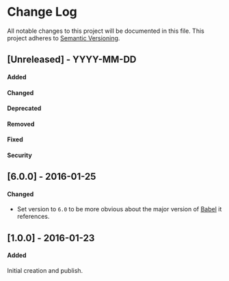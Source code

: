 # Change Log
All notable changes to this project will be documented in this file.
This project adheres to [Semantic Versioning](http://semver.org/).


## [Unreleased] - YYYY-MM-DD
#### Added
#### Changed
#### Deprecated
#### Removed
#### Fixed
#### Security



## [6.0.0] - 2016-01-25
#### Changed
- Set version to `6.0` to be more obvious about the major version of [Babel](https://babeljs.io/) it references.



## [1.0.0] - 2016-01-23
#### Added
Initial creation and publish.

